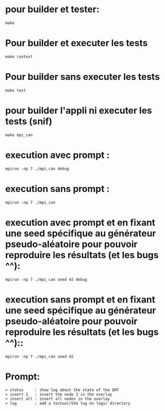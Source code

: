 # pour builder et tester:
```
make
```

# Pour builder et executer les tests
```
make runtest
```

# Pour builder sans executer les tests
```
make test
```

# pour builder l'appli ni executer les tests (snif)
```
make mpi_can
```

# execution avec prompt :
```
mpirun -np 7 ./mpi_can debug
```

# execution sans prompt :
```
mpirun -np 7 ./mpi_can
```

# execution avec prompt et en fixant une seed spécifique au générateur pseudo-aléatoire pour pouvoir reproduire les résultats (et les bugs ^^):
```
mpirun -np 7 ./mpi_can seed 42 debug
```

# execution sans prompt et en fixant une seed spécifique au générateur pseudo-aléatoire pour pouvoir reproduire les résultats (et les bugs ^^)::
```
mpirun -np 7 ./mpi_can seed 42
```

# Prompt:
```
> status     : show log about the state of the DHT
> insert 2   : insert the node 2 in the overlay
> insert all : insert all nodes in the overlay
> log        : add a textual/SVG log on logs/ directory
```
